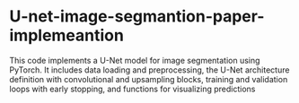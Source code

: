 # U-net-image-segmantion-paper-implemeantion
This code implements a U-Net model for image segmentation using PyTorch. It includes data loading and preprocessing, the U-Net architecture definition with convolutional and upsampling blocks, training and validation loops with early stopping, and functions for visualizing predictions
